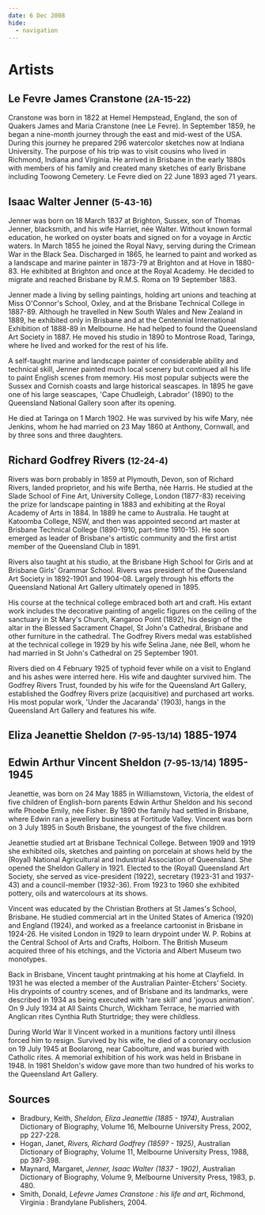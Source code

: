 ```yaml
---
date: 6 Dec 2008
hide:
  - navigation
---
```


# Artists 

## Le Fevre James Cranstone <small>(2A-15-22)</small>

Cranstone was born in 1822 at Hemel Hempstead, England, the son of Quakers James and Maria Cranstone (nee Le Fevre). In September 1859, he began a nine-month journey through the east and mid-west of the USA. During this journey he prepared 296 watercolor sketches now at Indiana University. The purpose of his trip was to visit cousins who lived in Richmond, Indiana and Virginia. He arrived in Brisbane in the early 1880s with members of his family and created many sketches of early Brisbane including Toowong Cemetery. Le Fevre died on 22 June 1893 aged 71 years.

## Isaac Walter Jenner <small>(5-43-16)</small>

Jenner was born on 18 March 1837 at Brighton, Sussex, son of Thomas Jenner, blacksmith, and his wife Harriet, née Walter. Without known formal education, he worked on oyster boats and signed on for a voyage in Arctic waters. In March 1855 he joined the Royal Navy, serving during the Crimean War in the Black Sea. Discharged in 1865, he learned to paint and worked as a landscape and marine painter in 1873-79 at Brighton and at Hove in 1880- 83. He exhibited at Brighton and once at the Royal Academy. He decided to migrate and reached Brisbane by R.M.S. Roma on 19 September 1883.

Jenner made a living by selling paintings, holding art unions and teaching at Miss O'Connor's School, Oxley, and at the Brisbane Technical College in 1887-89. Although he travelled in New South Wales and New Zealand in 1889, he exhibited only in Brisbane and at the Centennial International Exhibition of 1888-89 in Melbourne. He had helped to found the Queensland Art Society in 1887. He moved his studio in 1890 to Montrose Road, Taringa, where he lived and worked for the rest of his life.

A self-taught marine and landscape painter of considerable ability and technical skill, Jenner painted much local scenery but continued all his life to paint English scenes from memory. His most popular subjects were the Sussex and Cornish coasts and large historical seascapes. In 1895 he gave one of his large seascapes, 'Cape Chudleigh, Labrador' (1890) to the Queensland National Gallery soon after its opening.

He died at Taringa on 1 March 1902. He was survived by his wife Mary, née Jenkins, whom he had married on 23 May 1860 at Anthony, Cornwall, and by three sons and three daughters.

## Richard Godfrey Rivers <small>(12-24-4)</small>

Rivers was born probably in 1859 at Plymouth, Devon, son of Richard Rivers, landed proprietor, and his wife Bertha, née Harris. He studied at the Slade School of Fine Art, University College, London (1877-83) receiving the prize for landscape painting in 1883 and exhibiting at the Royal Academy of Arts in 1884. In 1889 he came to Australia. He taught at Katoomba College, NSW, and then was appointed second art master at Brisbane Technical College (1890-1910, part-time 1910-15). He soon emerged as leader of Brisbane's artistic community and the first artist member of the Queensland Club in 1891.

Rivers also taught at his studio, at the Brisbane High School for Girls and at Brisbane Girls' Grammar School. Rivers was president of the Queensland Art Society in 1892-1901 and 1904-08. Largely through his efforts the Queensland National Art Gallery ultimately opened in 1895.

His course at the technical college embraced both art and craft. His extant work includes the decorative painting of angelic figures on the ceiling of the sanctuary in St Mary's Church, Kangaroo Point (1892), his design of the altar in the Blessed Sacrament Chapel, St John's Cathedral, Brisbane and other furniture in the cathedral. The Godfrey Rivers medal was established at the technical college in 1929 by his wife Selina Jane, née Bell, whom he had married in St John's Cathedral on 25 September 1901.

Rivers died on 4 February 1925 of typhoid fever while on a visit to England and his ashes were interred here. His wife and daughter survived him. The Godfrey Rivers Trust, founded by his wife for the Queensland Art Gallery, established the Godfrey Rivers prize (acquisitive) and purchased art works. His most popular work, 'Under the Jacaranda' (1903), hangs in the Queensland Art Gallery and features his wife.

## Eliza Jeanettie Sheldon <small>(7-95-13/14)</small> 1885-1974
## Edwin Arthur Vincent Sheldon <small>(7-95-13/14)</small> 1895-1945 

Jeanettie, was born on 24 May 1885 in Williamstown, Victoria, the eldest of five children of English-born parents Edwin Arthur Sheldon and his second wife Phoebe Emily, née Fisher. By 1890 the family had settled in Brisbane, where Edwin ran a jewellery business at Fortitude Valley. Vincent was born on 3 July 1895 in South Brisbane, the youngest of the five children.

Jeanettie studied art at Brisbane Technical College. Between 1909 and 1919 she exhibited oils, sketches and painting on porcelain at shows held by the (Royal) National Agricultural and Industrial Association of Queensland. She opened the Sheldon Gallery in 1921. Elected to the (Royal) Queensland Art Society, she served as vice-president (1922), secretary (1923-31 and 1937- 43) and a council-member (1932-36). From 1923 to 1960 she exhibited pottery, oils and watercolours at its shows.

Vincent was educated by the Christian Brothers at St James's School, Brisbane. He studied commercial art in the United States of America (1920) and England (1924), and worked as a freelance cartoonist in Brisbane in 1924-26. He visited London in 1929 to learn drypoint under W. P. Robins at the Central School of Arts and Crafts, Holborn. The British Museum acquired three of his etchings, and the Victoria and Albert Museum two monotypes.

Back in Brisbane, Vincent taught printmaking at his home at Clayfield. In 1931 he was elected a member of the Australian Painter-Etchers' Society. His drypoints of country scenes, and of Brisbane and its landmarks, were described in 1934 as being executed with 'rare skill' and 'joyous animation'. On 9 July 1934 at All Saints Church, Wickham Terrace, he married with Anglican rites Cynthia Ruth Sturtridge; they were childless.

During World War II Vincent worked in a munitions factory until illness forced him to resign. Survived by his wife, he died of a coronary occlusion on 19 July 1945 at Boolarong, near Caboolture, and was buried with Catholic rites. A memorial exhibition of his work was held in Brisbane in 1948. In 1981 Sheldon's widow gave more than two hundred of his works to the Queensland Art Gallery.

## Sources

- Bradbury, Keith, *Sheldon, Eliza Jeanettie (1885 - 1974)*, Australian Dictionary of Biography, Volume 16, Melbourne University Press, 2002, pp 227-228.
- Hogan, Janet, *Rivers, Richard Godfrey (1859? - 1925)*, Australian Dictionary of Biography, Volume 11, Melbourne University Press, 1988, pp 397-398.
- Maynard, Margaret, *Jenner, Isaac Walter (1837 - 1902)*, Australian Dictionary of Biography, Volume 9, Melbourne University Press, 1983, p. 480.
- Smith, Donald, *Lefevre James Cranstone : his life and art*, Richmond, Virginia : Brandylane Publishers, 2004.
